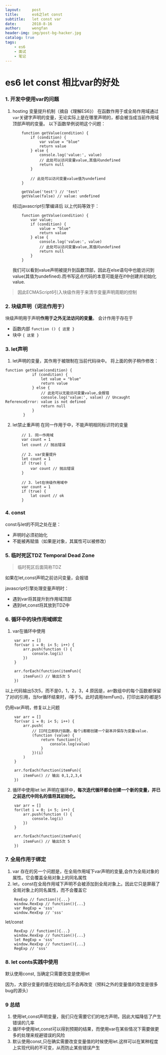 ```yaml
---
layout:     post
title:      es6之let const
subtitle:   let const var
date:       2018-8-16
author:     wengfan
header-img: img/post-bg-hacker.jpg
catalog: true
tags:
    - es6
    - 面试
    - 笔记
---
```


# es6 let const 相比var的好处

### 1. 开发中使用var的问题
1. hosting 变量提升机制（摘自《理解ES6》）
    在函数作用于或全局作用域通过```var```关键字声明的变量，无论实际上是在哪里声明的，都会被当成当前作用域顶部声明的变量。
    以下函数举例说明这个问题：
    ```
        function getValue(condition) {
            if (condition) {
                var value = "blue"
                return value
            } else {
                console.log('value:', value)
                // 此处可以访问变量value,其值问undefined
                return null
            }

            // 此处可以访问变量value值为undefiend
        }

        getValue('test') // 'test'
        getValue(false) // value: undefined
    ```
    经过javascript引擎编译后
    以上代码等效于：
    ```
        function getValue(condition) {
            var value;
            if (condition) {
                value = "blue"
                return value
            } else {
                console.log('value:', value)
                // 此处可以访问变量value,其值问undefined
                return null
            }
        }
    ```
    我们可以看到value声明被提升到函数顶部，因此在else语句中也能访问到value(其值为undefined).而书写这点代码的本意可能是在if中创建并初始化value.

> 因此ECMAScript6引入块级作用于来清华变量声明周期的控制

### 2. 块级声明（词法作用于）
块级声明用于声明**作用于之外无法访问的变量**。
会计作用于存在于
- 函数内部 ```function () { 这里 }```
- 块中  ```{ 这里 }```

### 3. let声明
1. let声明的变量，其作用于被限制在当前代码块中。
将上面的例子稍作修改：
```
function getValue(condition) {
            if (condition) {
                let value = "blue"
                return value
            } else {
                // 此处可以无能访问变量value,会报错
                console.log('value:', value) // Uncaught ReferenceError: value is not defined
                return null
            }
        }
```

2. let禁止重声明
    在同一作用于中，不能声明相同标识符的变量
    ```
        // 1. 同一作用域
        var count = 1
        let count // 抛出错误

        // 2. var变量提升
        let count = 1
        if (true) {
            var count // 抛出错误
        }

        // 3. let在块级作用域中
        var count = 1
        if (true) {
            lat count // ok
        }
    ```

### 4. const
const与let的不同之处在是：
- 声明时必须初始化
- 不能被再赋值（如果是对象，其属性可以被修改）

### 5. 临时死区TDZ Temporal Dead Zone
> 临时死区后面简称TDZ

如果在let,const声明之前访问变量，会报错

javascript引擎处理变量声明时：
- 遇到var将其提升到作用域顶部
- 遇到let,const将其放到TDZ中

### 6. 循环中的块作用域绑定
1. var在循环中使用
```
    var arr = []
    for(var i = 0; i< 5; i++) {
        arr.push(function () {
            console.log(i)
        })
    }

    arr.forEach(function(itemFun){
        itemFun() // 输出5次 5
    })
```
以上代码输出5次5，而不是0，1，2，3，4
原因是，arr数组中的每个函数都保留了对i的引用，当for循环结束时，i等于5。此时调用itemFun()，打印出来的i都是5

仍用var声明，修复以上问题
```
    var arr = []
    for(var i = 0; i< 5; i++) {
        arr.push(
            // IIFE立即执行函数，每个i都都创建一个副本并保存为变量value.
            (function (value) {
                return function(){
                    console.log(value)
                }
            })(i)
        )
    }

    arr.forEach(function(itemFun){
        itemFun() // 输出 0,1,2,3,4
    })
```

2. 循环中使用let
let 声明在循环中，**每次迭代循环都会创建一个新的变量，并已之前迭代中同名的值将其初始化。**
```
    var arr = []
    for(let i = 0; i< 5; i++) {
        arr.push(function () {
            console.log(i)
        })
    }

    arr.forEach(function(itemFun){
        itemFun() // 输出5次 5
    })
```
    
### 7. 全局作用于绑定
1. var 存在的另一个问题是，在全局作用域下var声明的变量,会作为全局对象的属性。它会覆盖全局对象上的同名属性
2. let，const在全局作用域下声明不会被添加到全局对象上。因此它只是屏蔽了全局对象上的同名属性，而不会覆盖它
```
    RexExp // function(){...}
    window.RexExp // function(){...}
    var RegExp = 'sss'
    window.RexExp // 'sss'
```
let/const
```
    RexExp // function(){...}
    window.RexExp // function(){...}
    let RegExp = 'sss'
    window.RexExp // function(){...}
    RegExp // 'sss'
```

### 8. let conts实践中使用
 
默认使用const, 当确定只需要改变是使用let

因为，大部分变量的值在初始化后不会再改变（预料之外的变量值的改变是很多bug的源头）



### 9 总结
1. 使用let,const声明变量，我们只在需要它们的地方声明，因此大幅降低了产生错误的几率
2. 循环中使用let,const可以得到预期的结果，而使用var在某些情况下需要做更多的处理来规避错误的风险
3. 默认使用const,只在确实需要改变变量值的时候使用let.这样可以在某种程度上实现代码的不可变，从而防止某些错误产生